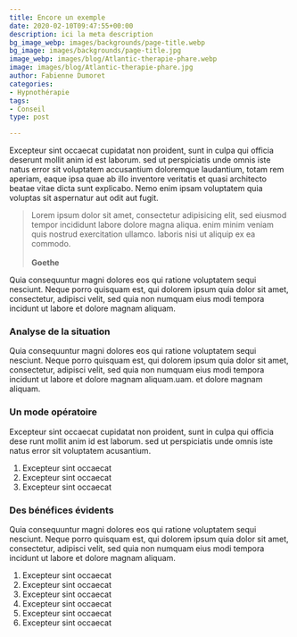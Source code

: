 ```yaml
---
title: Encore un exemple
date: 2020-02-10T09:47:55+00:00
description: ici la meta description
bg_image_webp: images/backgrounds/page-title.webp
bg_image: images/backgrounds/page-title.jpg
image_webp: images/blog/Atlantic-therapie-phare.webp
image: images/blog/Atlantic-therapie-phare.jpg
author: Fabienne Dumoret
categories:
- Hypnothérapie
tags:
- Conseil
type: post

---
```

Excepteur sint occaecat cupidatat non proident, sunt in culpa qui officia deserunt mollit anim id est laborum. sed ut perspiciatis unde omnis iste natus error sit voluptatem accusantium doloremque laudantium, totam rem aperiam, eaque ipsa quae ab illo inventore veritatis et quasi architecto beatae vitae dicta sunt explicabo. Nemo enim ipsam voluptatem quia voluptas sit aspernatur aut odit aut fugit.

> Lorem ipsum dolor sit amet, consectetur adipisicing elit, sed eiusmod tempor incididunt labore dolore magna aliqua. enim minim veniam quis nostrud exercitation ullamco. laboris nisi ut aliquip ex ea commodo. <br><br> **Goethe**

Quia consequuntur magni dolores eos qui ratione voluptatem sequi nesciunt. Neque porro quisquam est, qui dolorem ipsum quia dolor sit amet, consectetur, adipisci velit, sed quia non numquam eius modi tempora incidunt ut labore et dolore magnam aliquam.

### Analyse de la situation

Quia consequuntur magni dolores eos qui ratione voluptatem sequi nesciunt. Neque porro quisquam est, qui dolorem ipsum quia dolor sit amet, consectetur, adipisci velit, sed quia non numquam eius modi tempora incidunt ut labore et dolore magnam aliquam.uam. et dolore magnam aliquam.

### Un mode opératoire

Excepteur sint occaecat cupidatat non proident, sunt in culpa qui officia dese runt mollit anim id est laborum. sed ut perspiciatis unde omnis iste natus error sit voluptatem acusantium.

1. Excepteur sint occaecat
2. Excepteur sint occaecat
3. Excepteur sint occaecat

### Des bénéfices évidents

Quia consequuntur magni dolores eos qui ratione voluptatem sequi nesciunt. Neque porro quisquam est, qui dolorem ipsum quia dolor sit amet, consectetur, adipisci velit, sed quia non numquam eius modi tempora incidunt ut labore et dolore magnam aliquam.

1. Excepteur sint occaecat
2. Excepteur sint occaecat
3. Excepteur sint occaecat
4. Excepteur sint occaecat
5. Excepteur sint occaecat
6. Excepteur sint occaecat